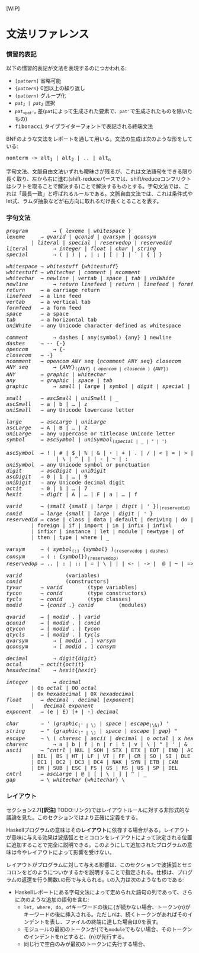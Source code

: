 [WIP]

# 文法リファレンス

### 慣習的表記

以下の慣習的表記が文法を表現するのにつかわれる:

- <code>[<em>pattern</em>]</code> 省略可能
- <code>{<em>pattern</em>}</code> 0回以上の繰り返し
- <code>(<em>pattern</em>)</code> グループ化
- <code><em>pat<sub>1</sub></em> | <em>pat<sub>2</sub></em></code> 選択
- <code>pat<sub>&lt;pat'&gt;</sub></code> 差(`pat`によって生成された要素で、`pat'`で生成されたものを除いたもの)
- <tt>fibonacci</tt> タイプライターフォントで表記される終端文法

BNFのような文法をレポートを通して用いる。文法の生成は次のような形をしている:

<pre>
nonterm -> alt<sub>1</sub> | alt<sub>2</sub> | .. | alt<sub>n</sub>
</pre>

字句文法、文脈自由文法いずれも曖昧さが残るが、これは文法語句をできる限り長く取り、左から右に進む(shift-reduceパースでは、shift/reduceコンフリクトはシフトを取ることで解決する)ことで解決するものとする。字句文法では、これは「最長一致」と呼ばれるルールである。文脈自由文法では、これは条件式やlet式、ラムダ抽象などが右方向に取れるだけ長くとることを表す。

### 字句文法

<pre>
<em>program</em>		→ { <em>lexeme</em> | <em>whitespace</em> }
<em>lexeme</em>		→ <em>qvarid</em> | <em>qconid</em> | <em>qvarsym</em> | <em>qconsym</em>
		| <em>literal</em> | <em>special</em> | <em>reservedop</em> | <em>reservedid</em>
<em>literal</em>		→ <em>integer</em> | <em>float</em> | <em>char</em> | <em>string</em>
<em>special</em>		→ ( | ) | , | ; | [ | ] | ` | { | }
 
<em>whitespace</em>	→ <em>whitestuff</em> {<em>whitestuff</em>}
<em>whitestuff</em>	→ <em>whitechar</em> | <em>comment</em> | <em>ncomment</em>
<em>whitechar</em>	→ <em>newline</em> | <em>vertab</em> | <em>space</em> | <em>tab</em> | <em>uniWhite</em>
<em>newline</em>		→ <em>return</em> <em>linefeed</em> | <em>return</em> | <em>linefeed</em> | <em>formfeed</em>
<em>return</em>		→ a carriage return
<em>linefeed</em>	→ a line feed
<em>vertab</em>		→ a vertical tab
<em>formfeed</em>	→ a form feed
<em>space</em>		→ a space
<em>tab</em>		→ a horizontal tab
<em>uniWhite</em>	→ any Unicode character defined as whitespace
 
<em>comment</em>		→ dashes [ any⟨symbol⟩ {any} ] newline
<em>dashes</em>		→ -- {-}
<em>opencom</em>		→ {-
<em>closecom</em>	→ -}
<em>ncomment</em>	→ <em>opencom</em> <em>ANY seq</em> {<em>ncomment</em> <em>ANY seq</em>} <em>closecom</em>
<em>ANY seq</em>		→ {<em>ANY</em>}<sub>⟨{<em>ANY</em>} ( <em>opencom</em> | <em>closecom</em> ) {<em>ANY</em>}⟩</sub>
<em>ANY</em>		→ <em>graphic</em> | <em>whitechar</em>
<em>any</em>		→ <em>graphic</em> | <em>space</em> | <em>tab</em>
<em>graphic</em>		→ <em>small</em> | <em>large</em> | <em>symbol</em> | <em>digit</em> | <em>special</em> | " | '
 
<em>small</em>		→ <em>ascSmall</em> | <em>uniSmall</em> | _
<em>ascSmall</em>	→ <tt>a</tt> | <tt>b</tt> | … | <tt>z</tt>
<em>uniSmall</em>	→ any Unicode lowercase letter
 
<em>large</em>		→ <em>ascLarge</em> | <em>uniLarge</em>
<em>ascLarge</em>	→ <tt>A</tt> | <tt>B</tt> | … | <tt>Z</tt>
<em>uniLarge</em>	→ any uppercase or titlecase Unicode letter
<em>symbol</em>		→ <em>ascSymbol</em> | <em>uniSymbol</em><sub>⟨<em>special</em> | _ | " | '⟩</sub>
 
<em>ascSymbol</em>	→ <tt>!</tt> | <tt>#</tt> | <tt>$</tt> | <tt>%</tt> | <tt>&</tt> | <tt>⋆</tt> | <tt>+</tt> | <tt>.</tt> | <tt>/</tt> | <tt><</tt> | <tt>=</tt> | <tt>></tt> | <tt>?</tt> | <tt>@</tt>
                | <tt>\</tt> | <tt>^</tt> | <tt>|</tt> | <tt>-</tt> | <tt>~</tt> | <tt>:</tt>
<em>uniSymbol</em>	→ any Unicode symbol or punctuation
<em>digit</em>		→ <em>ascDigit</em> | <em>uniDigit</em>
<em>ascDigit</em>	→ <tt>0</tt> | <tt>1</tt> | … | <tt>9</tt>
<em>uniDigit</em>	→ any Unicode decimal digit
<em>octit</em>		→ <tt>0</tt> | <tt>1</tt> | … | <tt>7</tt>
<em>hexit</em>		→ <em>digit</em> | <tt>A</tt> | … | <tt>F</tt> | <tt>a</tt> | … | <tt>f</tt>
 
<em>varid</em>		→ (<em>small</em> {<em>small</em> | <em>large</em> | <em>digit</em> | <tt>'</tt> })<sub>⟨reservedid⟩</sub>
<em>conid</em>		→ <em>large</em> {<em>small</em> | <em>large</em> | <em>digit</em> | <tt>'</tt> }
<em>reservedid</em>	→ <tt>case</tt> | <tt>class</tt> | <tt>data</tt> | <tt>default</tt> | <tt>deriving</tt> | <tt>do</tt> | <tt>else</tt>
		| <tt>foreign</tt> | <tt>if</tt> | <tt>import</tt> | <tt>in</tt> | <tt>infix</tt> | <tt>infixl</tt>
		| <tt>infixr</tt> | <tt>instance</tt> | <tt>let</tt> | <tt>module</tt> | <tt>newtype</tt> | <tt>of</tt>
		| <tt>then</tt> | <tt>type</tt> | <tt>where</tt> | <tt>_</tt>
 
<em>varsym</em>		→ ( <em>symbol</em><sub>⟨<tt>:</tt>⟩</sub> {<em>symbol</em>} )<sub>⟨reservedop | dashes⟩</sub>
<em>consym</em>		→ ( <tt>:</tt> {<em>symbol</em>})<sub>⟨reservedop⟩</sub>
<em>reservedop</em>	→ <tt>..</tt> | <tt>:</tt> | <tt>::</tt> | <tt>=</tt> | <tt>\</tt> | <tt>|</tt> | <tt><-</tt> | <tt>-></tt> |  <tt>@</tt> | <tt>~</tt> | <tt>=></tt>
 
<em>varid</em>	    	    (variables)
<em>conid</em>	    	    (constructors)
<em>tyvar</em>		→ <em>varid</em>	    (type variables)
<em>tycon</em>		→ <em>conid</em>	    (type constructors)
<em>tycls</em>		→ <em>conid</em>	    (type classes)
<em>modid</em>		→ {<em>conid</em> <tt>.</tt>} <em>conid</em>	    (modules)
 
<em>qvarid</em>		→ [ <em>modid</em> <tt>.</tt> ] <em>varid</em>
<em>qconid</em>		→ [ <em>modid</em> <tt>.</tt> ] <em>conid</em>
<em>qtycon</em>		→ [ <em>modid</em> <tt>.</tt> ] <em>tycon</em>
<em>qtycls</em>		→ [ <em>modid</em> <tt>.</tt> ] <em>tycls</em>
<em>qvarsym</em>		→ [ <em>modid</em> <tt>.</tt> ] <em>varsym</em>
<em>qconsym</em>		→ [ <em>modid</em> <tt>.</tt> ] <em>consym</em>
 
<em>decimal</em>		→ <em>digit</em>{<em>digit</em>}
<em>octal</em>		→ <em>octit</em>{<em>octit</em>}
<em>hexadecimal</em>	→ <em>hexit</em>{<em>hexit</em>}
 
<em>integer</em>		→ <em>decimal</em>
		| <tt>0o</tt> <em>octal</em> | <tt>0O</tt> <em>octal</em>
		| <tt>0x</tt> <em>hexadecimal</em> | <tt>0X</tt> <em>hexadecimal</em>
<em>float</em>		→ <em>decimal</em> <tt>.</tt> <em>decimal</em> [<em>exponent</em>]
		|	<em>decimal</em> <em>exponent</em>
<em>exponent</em>	→ (<tt>e</tt> | <tt>E</tt>) [<tt>+</tt> | <tt>-</tt>] <em>decimal</em>
 
<em>char</em>		→ <tt>'</tt> (<em>graphic</em><sub>⟨<tt>'</tt> | <tt>\</tt>⟩</sub> | <em>space</em> | <em>escape</em><sub>⟨<tt>\&</tt>⟩</sub>) <tt>'</tt>
<em>string</em>		→ <tt>"</tt> {<em>graphic</em><sub>⟨<tt>"</tt> | <tt>\</tt>⟩</sub> | <em>space</em> | <em>escape</em> | <em>gap</em>} <tt>"</tt>
<em>escape</em>		→ <tt>\</tt> ( <em>charesc</em> | <em>ascii</em> | <em>decimal</em> | <tt>o</tt> <em>octal</em> | <tt>x</tt> <em>hexadecimal</em> )
<em>charesc</em>		→ <tt>a</tt> | <tt>b</tt> | <tt>f</tt> | <tt>n</tt> | <tt>r</tt> | <tt>t</tt> | <tt>v</tt> | <tt>\</tt> | <tt>"</tt> | <tt>'</tt> | <tt>&</tt>
<em>ascii</em>		→ <tt>^</tt><em>cntrl</em> | <tt>NUL</tt> | <tt>SOH</tt> | <tt>STX</tt> | <tt>ETX</tt> | <tt>EOT</tt> | <tt>ENQ</tt> | <tt>ACK</tt>
		| <tt>BEL</tt> | <tt>BS</tt> | <tt>HT</tt> | <tt>LF</tt> | <tt>VT</tt> | <tt>FF</tt> | <tt>CR</tt> | <tt>SO</tt> | <tt>SI</tt> | <tt>DLE</tt>
		| <tt>DC1</tt> | <tt>DC2</tt> | <tt>DC3</tt> | <tt>DC4</tt> | <tt>NAK</tt> | <tt>SYN</tt> | <tt>ETB</tt> | <tt>CAN</tt>
		| <tt>EM</tt> | <tt>SUB</tt> | <tt>ESC</tt> | <tt>FS</tt> | <tt>GS</tt> | <tt>RS</tt> | <tt>US</tt> | <tt>SP</tt> | <tt>DEL</tt>
<em>cntrl</em>		→ <em>ascLarge</em> | <tt>@</tt> | <tt>[</tt> | <tt>\</tt> | <tt>]</tt> | <tt>^</tt> | <tt>_</tt>
<em>gap</em>		→ <tt>\</tt> <em>whitechar</em> {<em>whitechar</em>} <tt>\</tt>
</pre>

### レイアウト

セクション2.7(**[訳注]** TODO:リンク)ではレイアウトルールに対する非形式的な議論を見た。このセクションではより正確に定義をする。

Haskellプログラムの意味はその**レイアウト**に依存する場合がある。レイアウトが意味に与える効果は波括弧とセミコロンをレイアウトによって決定される位置に追加することで完全に説明できる。このようにして追加されたプログラムの意味は今やレイアウトによって影響を受けない。

レイアウトがプログラムに対して与える影響は、このセクションで波括弧とセミコロンをどのようについかするかを説明することで指定される。仕様は、プログラムの返還を行う関数`L`の形で与えられる。`L`の入力は次のようなものである:

- Haskellレポートにある字句文法によって定められた語句の列であって、さらに次のような追加の語句を含む:
    - `let, where, do, of`キーワードの後に`{`が続かない場合、トークン{n}がキーワードの後に挿入される。ただしnは、続くトークンがあればそのインデントを表し、ファイルの終端に達した場合は0を表す。
    - モジュールの最初のトークンが`{`でも`module`でもない場合、そのトークンのインデントをnとすると、{n}が先行する。
    - 同じ行で空白のみが最初のトークンに先行する場合、
    